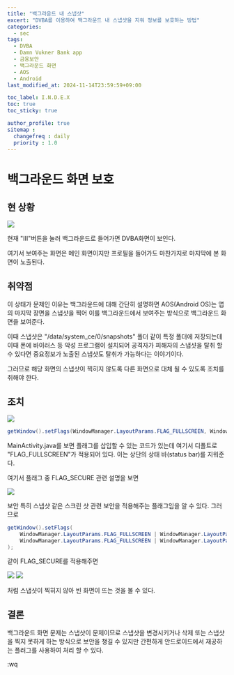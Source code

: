 ```yaml
---
title: "백그라운드 내 스냅샷"
excert: "DVBA를 이용하여 백그라운드 내 스냅샷을 지워 정보를 보호하는 방법"
categories:
  - sec
tags:
  - DVBA
  - Damn Vukner Bank app
  - 금융보안
  - 백그라운드 화면
  - AOS
  - Android
last_modified_at: 2024-11-14T23:59:59+09:00

toc_label: I.N.D.E.X
toc: true
toc_sticky: true

author_profile: true
sitemap :
  changefreq : daily
  priority : 1.0
---
```


# 백그라운드 화면 보호

## 현 상황

<img src="/assets/images/back_snapshot/1_before_phone_screenshot.png"/>

현재 "III"버튼을 눌러 백그라운드로 들어가면 DVBA화면이 보인다.

여기서 보여주는 화면은 메인 화면이지만 프로필을 들어가도 마찬가지로 마지막에 본 화면이 노출된다.

## 취약점

이 상태가 문제인 이유는 백그라운드에 대해 간단히 설명하면 AOS(Android OS)는 앱의 마지막 장면을 스냅샷을 찍어 이를 백그라운드에서 보여주는 방식으로 백그라운드 화면을 보여준다.

이때 스냅샷은 "/data/system_ce/0/snapshots" 폴더 같이 특정 폴더에 저장되는데 이때 폰에 바이러스 등 악성 프로그램이 설치되어 공격자가 피해자의 스냅샷을 탈취 할 수 있다면 중요정보가 노출된 스냅샷도 탈취가 가능하다는 이야기이다.

그러므로 해당 화면의 스냅샷이 찍히지 않도록 다른 화면으로 대체 될 수 있도록 조치를 취해야 한다.

## 조치
<img src="/assets/images/back_snapshot/2_before_backscreen.png">

``` java
getWindow().setFlags(WindowManager.LayoutParams.FLAG_FULLSCREEN, WindowManager.LayoutParams.FLAG_FULLSCREEN);
```

MainActivity.java를 보면 플래그를 삽입할 수 있는 코드가 있는데 여기서 디폴트로 "FLAG_FULLSCREEN"가 적용되어 있다. 이는 상단의 상태 바(status bar)를 지워준다.

여기서 플래그 중 FLAG_SECURE 관련 설명을 보면

<img src="/assets/images/back_snapshot/3_FLAG_SECURE.png">

보안 특히 스냅샷 같은 스크린 샷 관련 보안을 적용해주는 플래그임을 알 수 있다.
그러므로

``` java
getWindow().setFlags(
    WindowManager.LayoutParams.FLAG_FULLSCREEN | WindowManager.LayoutParams.FLAG_SECURE,
    WindowManager.LayoutParams.FLAG_FULLSCREEN | WindowManager.LayoutParams.FLAG_SECURE
);
```

같이 FLAG_SECURE를 적용해주면

<img src="/assets/images/back_snapshot/4_after_backscreen.png">

<img src="/assets/images/back_snapshot/5_after_phone_screenshot.png">

처럼 스냅샷이 찍히지 않아 빈 화면이 뜨는 것을 볼 수 있다.

## 결론

백그라운드 화면 문제는 스냅샷이 문제이므로 스냅샷을 변경시키거나 삭제 또는 스냅샷을 찍지 못하게 하는 방식으로 보안을 챙길 수 있지만 간편하게 안드로이드에서 재공하는 플러그를 사용하여 처리 할 수 있다.

:wq